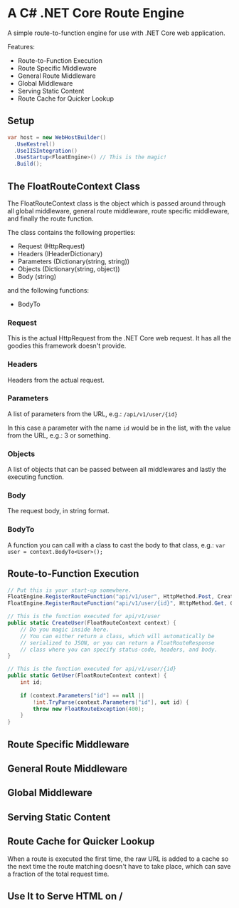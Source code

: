 ﻿# A C# .NET Core Route Engine

A simple route-to-function engine for use with .NET Core web application.

Features:

* Route-to-Function Execution
* Route Specific Middleware
* General Route Middleware
* Global Middleware
* Serving Static Content
* Route Cache for Quicker Lookup

## Setup

```csharp
var host = new WebHostBuilder()
  .UseKestrel()
  .UseIISIntegration()
  .UseStartup<FloatEngine>() // This is the magic!
  .Build();
```

## The FloatRouteContext Class

The FloatRouteContext class is the object which is passed around through all global middleware, general route middleware, route specific middleware, and finally the route function.

The class contains the following properties:

* Request (HttpRequest)
* Headers (IHeaderDictionary)
* Parameters (Dictionary(string, string))
* Objects (Dictionary(string, object))
* Body (string)

and the following functions:

* BodyTo

### Request

This is the actual HttpRequest from the .NET Core web request. It has all the goodies this framework doesn't provide.

### Headers

Headers from the actual request.

### Parameters

A list of parameters from the URL, e.g.: ```/api/v1/user/{id}```

In this case a parameter with the name ```id``` would be in the list, with the value from the URL, e.g.: 3 or something.

### Objects

A list of objects that can be passed between all middlewares and lastly the executing function.

### Body

The request body, in string format.

### BodyTo

A function you can call with a class to cast the body to that class, e.g.: ```var user = context.BodyTo<User>();```

## Route-to-Function Execution

```csharp
// Put this is your start-up somewhere.
FloatEngine.RegisterRouteFunction("api/v1/user", HttpMethod.Post, CreateUser);
FloatEngine.RegisterRouteFunction("api/v1/user/{id}", HttpMethod.Get, GetUser);

// This is the function executed for api/v1/user
public static CreateUser(FloatRouteContext context) {
	// Do you magic inside here.
	// You can either return a class, which will automatically be
	// serialized to JSON, or you can return a FloatRouteResponse
	// class where you can specify status-code, headers, and body.
}

// This is the function executed for api/v1/user/{id}
public static GetUser(FloatRouteContext context) {
	int id;
	
	if (context.Parameters["id"] == null ||
	    !int.TryParse(context.Parameters["id"], out id) {
		throw new FloatRouteException(400);
	}
}
```

## Route Specific Middleware

## General Route Middleware

## Global Middleware

## Serving Static Content

## Route Cache for Quicker Lookup

When a route is executed the first time, the raw URL is added to a cache so the next time the route matching doesn't have to take place, which can save a fraction of the total request time.

## Use It to Serve HTML on /